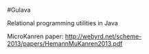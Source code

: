 #Gulava

Relational programming utilities in Java

MicroKanren paper: http://webyrd.net/scheme-2013/papers/HemannMuKanren2013.pdf
